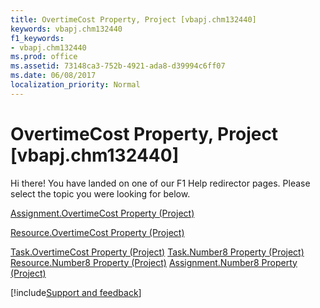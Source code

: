 ```yaml
---
title: OvertimeCost Property, Project [vbapj.chm132440]
keywords: vbapj.chm132440
f1_keywords:
- vbapj.chm132440
ms.prod: office
ms.assetid: 73148ca3-752b-4921-ada8-d39994c6ff07
ms.date: 06/08/2017
localization_priority: Normal
---
```



# OvertimeCost Property, Project [vbapj.chm132440]

Hi there! You have landed on one of our F1 Help redirector pages. Please select the topic you were looking for below.

[Assignment.OvertimeCost Property (Project)](https://msdn.microsoft.com/library/5c5ab221-104d-147b-320c-9514acc98447%28Office.15%29.aspx)

[Resource.OvertimeCost Property (Project)](https://msdn.microsoft.com/library/191abd27-b7e6-5b79-6a4d-3db5ee1a7769%28Office.15%29.aspx)

[Task.OvertimeCost Property (Project)](https://msdn.microsoft.com/library/a20fb88d-616e-a46e-eb12-662015a4b4f0%28Office.15%29.aspx)
[Task.Number8 Property (Project)](https://msdn.microsoft.com/library/5026f89d-7290-f037-8d48-66bc428269e2%28Office.15%29.aspx)
[Resource.Number8 Property (Project)](https://msdn.microsoft.com/library/34735564-398a-83e4-e05a-e66d5a0b668f%28Office.15%29.aspx)
[Assignment.Number8 Property (Project)](https://msdn.microsoft.com/library/1e009c3c-b37e-1ceb-5472-ec1145b82e9e%28Office.15%29.aspx)

[!include[Support and feedback](~/includes/feedback-boilerplate.md)]